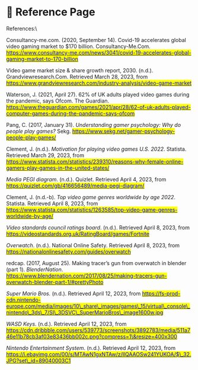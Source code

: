# 📖 Reference Page

References:\



Consultancy-me.com. (2020, September 14). Covid-19 accelerates global video gaming market to $170 billion. Consultancy-Me.Com. [<mark style="color:blue;">https://www.consultancy-me.com/news/3041/covid-19-accelerates-global-gaming-market-to-170-billion</mark>](https://www.consultancy-me.com/news/3041/covid-19-accelerates-global-gaming-market-to-170-billion)



Video game market size & share growth report, 2030. (n.d.). Grandviewresearch.Com. Retrieved March 28, 2023, from [<mark style="color:blue;">https://www.grandviewresearch.com/industry-analysis/video-game-market</mark>](https://www.grandviewresearch.com/industry-analysis/video-game-market)



Waterson, J. (2021, April 27). 62% of UK adults played video games during the pandemic, says Ofcom. The Guardian. [<mark style="color:blue;">https://www.theguardian.com/games/2021/apr/28/62-of-uk-adults-played-computer-games-during-the-pandemic-says-ofcom</mark>](https://www.theguardian.com/games/2021/apr/28/62-of-uk-adults-played-computer-games-during-the-pandemic-says-ofcom)



Pang, C. (2017, January 31). _Understanding gamer psychology: Why do people play games?_ Sekg. [<mark style="color:blue;">https://www.sekg.net/gamer-psychology-people-play-games/</mark>](https://www.sekg.net/gamer-psychology-people-play-games/)



Clement, J. (n.d.). _Motivation for playing video games U.S. 2022_. Statista. Retrieved March 29, 2023, from [<mark style="color:blue;">https://www.statista.com/statistics/239310/reasons-why-female-online-gamers-play-games-in-the-united-states/</mark>](https://www.statista.com/statistics/239310/reasons-why-female-online-gamers-play-games-in-the-united-states/)



_Media PEGI diagram_. (n.d.). Quizlet. Retrieved April 4, 2023, from [<mark style="color:blue;">https://quizlet.com/gb/416656489/media-pegi-diagram/</mark>](https://quizlet.com/gb/416656489/media-pegi-diagram/)



Clement, J. (n.d.-b). _Top video game genres worldwide by age 2022_. Statista. Retrieved April 8, 2023, from [<mark style="color:blue;">https://www.statista.com/statistics/1263585/top-video-game-genres-worldwide-by-age/</mark>](https://www.statista.com/statistics/1263585/top-video-game-genres-worldwide-by-age/)



_Video standards council ratings board_. (n.d.). Retrieved April 8, 2023, from [<mark style="color:blue;">https://videostandards.org.uk/RatingBoard/games/Fortnite</mark>](https://videostandards.org.uk/RatingBoard/games/Fortnite)



_Overwatch_. (n.d.). National Online Safety. Retrieved April 8, 2023, from [<mark style="color:blue;">https://nationalonlinesafety.com/guides/overwatch</mark>](https://nationalonlinesafety.com/guides/overwatch)



redcap. (2017, August 25). Making tracer’s gun from overwatch in blender (part 1). _BlenderNation_. [<mark style="color:blue;">https://www.blendernation.com/2017/08/25/making-tracers-gun-overwatch-blender-part-1/#prettyPhoto</mark>](https://www.blendernation.com/2017/08/25/making-tracers-gun-overwatch-blender-part-1/#prettyPhoto)



_Super Mario Bros._ (n.d.). Retrieved April 12, 2023, from [<mark style="color:blue;">https://fs-prod-cdn.nintendo-europe.com/media/images/10\_share\_images/games\_15/virtual\_console\_nintendo\_3ds\_7/SI\_3DSVC\_SuperMarioBros\_image1600w.jpg</mark>](https://fs-prod-cdn.nintendo-europe.com/media/images/10\_share\_images/games\_15/virtual\_console\_nintendo\_3ds\_7/SI\_3DSVC\_SuperMarioBros\_image1600w.jpg)



_WASD Keys_. (n.d.). Retrieved April 12, 2023, from [<mark style="color:blue;">https://cdn.dribbble.com/users/539773/screenshots/3892783/media/511a746e11b78cb3af03e83436bb002c.png?compress=1\&resize=400x300</mark>](https://cdn.dribbble.com/users/539773/screenshots/3892783/media/511a746e11b78cb3af03e83436bb002c.png?compress=1\&resize=400x300)



_Nintendo Entertainment System_. (n.d.). Retrieved April 12, 2023, from [<mark style="color:blue;">https://i.ebayimg.com/00/s/MTAwN1gxNTAw/z/llQAAOSw241YUKOA/$\_32.JPG?set\_id=89040003C1</mark>](https://i.ebayimg.com/00/s/MTAwN1gxNTAw/z/llQAAOSw241YUKOA/$\_32.JPG?set\_id=89040003C1)
